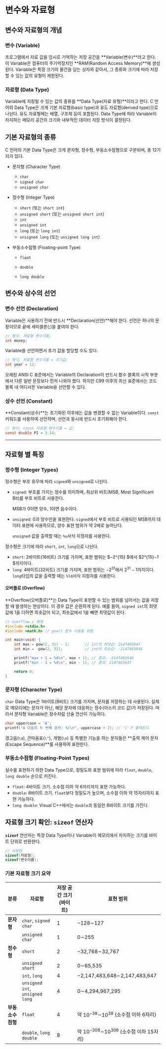 # 변수와 자료형

## 변수와 자료형의 개념

### 변수 (Variable)

프로그램에서 자료 값을 임시로 기억하는 저장 공간을 **Variable(변수)**라고 한다. 이 Variable은 컴퓨터의 주기억장치인 **RAM(Random Access Memory)**에 생성된다. Variable은 특정 크기의 물건을 담는 상자와 같아서, 그 종류와 크기에 따라 저장할 수 있는 값의 유형이 제한된다.

### 자료형 (Data Type)

Variable에 저장될 수 있는 값의 종류를 **Data Type(자료 유형)**이라고 한다. C 언어의 Data Type은 크게 기본 자료형(basic type)과 유도 자료형(derived type)으로 나뉜다. 유도 자료형에는 배열, 구조체 등이 포함된다. Data Type에 따라 Variable이 차지하는 메모리 공간의 크기와 내부적인 데이터 저장 방식이 결정된다.

## 기본 자료형의 종류

C 언어의 기본 Data Type은 크게 문자형, 정수형, 부동소수점형으로 구분되며, 총 12가지가 있다.

-   문자형 (Character Type)

    -   `char`
    -   `signed char`
    -   `unsigned char`

-   정수형 (Integer Type)

    -   `short` (또는 `short int`) 
    -   `unsigned short` (또는 `unsigned short int`) 
    -   `int`
    -   `unsigned int`
    -   `long` (또는 `long int`) 
    -   `unsigned long` (또는 `unsigned long int`) 

-   부동소수점형 (Floating-point Type)

    -   `float`

    -   `double`

    -   `long double`

         

## 변수와 상수의 선언

### 변수 선언 (Declaration)

Variable은 사용하기 전에 반드시 **Declaration(선언)**해야 한다. 선언은 하나의 문장이므로 끝에 세미콜론(;)을 붙여야 한다.

```c
// 형식: 자료형 변수이름;
int money;
```

Variable을 선언하면서 초기 값을 할당할 수도 있다.

```c
// 형식: 자료형 변수이름 = 초기값;
int year = 12;
```

오래된 ANSI C 표준에서는 Variable의 Declaration이 반드시 함수 블록의 시작 부분에서 다른 일반 문장보다 먼저 나와야 했다. 하지만 C99 이후의 최신 표준에서는 코드 블록 내 어디서든 Variable을 선언할 수 있다.

### 상수 선언 (Constant)

**Constant(상수)**는 초기화된 이후에는 값을 변경할 수 없는 Variable이다. `const` 키워드를 사용하여 선언하며, 선언과 동시에 반드시 초기화해야 한다.

```c
// 형식: const 자료형 변수이름 = 값;
const double PI = 3.14;
```

------

## 자료형 별 특징

### 정수형 (Integer Types)

정수형은 부호 유무에 따라 `signed`와 `unsigned`로 나뉜다.

-   `signed`: 부호를 가지는 정수를 의미하며, 최상위 비트(MSB, Most Significant Bit)를 부호 비트로 사용한다. 

    MSB가 0이면 양수, 1이면 음수이다.

-   `unsigned`: 0과 양수만을 표현한다. `signed`에서 부호 비트로 사용되던 MSB까지 데이터 표현에 사용하므로, 양수 표현 범위가 약 2배로 늘어난다. 

    `unsigned` 값을 출력할 때는 `%u`서식 지정자를 사용한다.

정수형은 크기에 따라 `short`, `int`, `long`으로 나뉜다.

-   `short`: 2바이트(16비트) 크기를 가지며, 표현 범위는 $−2^{15} $에서 $2^{15}−1 $까지이다.
-   `long`: 4바이트(32비트) 크기를 가지며, 표현 범위는 $−2^{31}$에서 $2^{31}−1$까지이다. `long`타입의 값을 출력할 때는 `%ld`서식 지정자를 사용한다.

#### 오버플로 (Overflow)

**Overflow(오버플로)**는 Data Type이 표현할 수 있는 범위를 넘어서는 값을 저장할 때 발생하는 현상이다. 이 경우 값은 순환하게 된다. 예를 들어, `signed int`의 최댓값에 1을 더하면 최솟값이 되고, 최솟값에서 1을 빼면 최댓값이 된다.

```c
// overflow.c 예제
#include <stdio.h>
#include <math.h> // pow() 함수 사용을 위함

int main(void) {
    int max = pow(2, 31) - 1;       // int의 최댓값: 2147483647
    int min = -pow(2, 31);          // int의 최솟값: -2147483648

    printf("max + 1 = %d\n", max + 1); // 결과: -2147483648
    printf("min - 1 = %d\n", min - 1); // 결과: 2147483647

    return 0;
}
```

### 문자형 (Character Type)

`char` Data Type은 1바이트(8비트) 크기를 가지며, 문자를 저장하는 데 사용된다. 실제로 메모리에는 문자가 아닌, 해당 문자에 대응하는 정수(아스키 코드 값)가 저장된다. 따라서 문자형 Variable은 정수처럼 산술 연산이 가능하다.

```c
char uppercase = 'A';
printf("A 다음의 두 번째 문자: %c\n", uppercase + 2); // 'C'가 출력된다.
```

경고음(`\a`), 큰따옴표(`\"`), 개행(`\n`) 등 특별한 기능을 하는 문자들은 **출력 제어 문자(Escape Sequence)**를 사용하여 표현한다.

### 부동소수점형 (Floating-Point Types)

실수를 표현하기 위한 Data Type으로, 정밀도와 표현 범위에 따라 `float`, `double`, `long double` 순으로 커진다.

-   `float`: 4바이트 크기. 소수점 이하 약 6자리까지 표현 가능하다.
-   `double`: 8바이트 크기. `float`보다 정밀도가 높으며, 소수점 이하 약 15자리까지 표현 가능하다.
-   `long double`: Visual C++에서는 `double`과 동일한 8바이트 크기를 가진다.

## 자료형 크기 확인: `sizeof` 연산자

**`sizeof`** 연산자는 특정 Data Type이나 Variable이 메모리에서 차지하는 크기를 바이트 단위로 반환한다.

```c
// 사용법
sizeof(자료형);
sizeof(변수이름);
```

### 기본 자료형 크기 요약 

| 분류             | 자료형                          | 저장 공간 크기 (바이트) | 표현 범위                                      |
| ---------------- | ------------------------------- | ----------------------- | ---------------------------------------------- |
| **문자형**       | `char`, `signed char`           | 1                       | −128∼127                                       |
|                  | `unsigned char`                 | 1                       | 0∼255                                          |
| **정수형**       | `short`                         | 2                       | −32,768∼32,767                                 |
|                  | `unsigned short`                | 2                       | 0∼65,535                                       |
|                  | `int`, `long`                   | 4                       | −2,147,483,648∼2,147,483,647                   |
|                  | `unsigned int`, `unsigned long` | 4                       | 0∼4,294,967,295                                |
| **부동소수점형** | `float`                         | 4                       | 약 $10^{−38}$∼$10^{38}$ (소수점 이하 6자리)    |
|                  | `double`, `long double`         | 8                       | 약 $10^{−308}$∼$10^{308}$ (소수점 이하 15자리) |